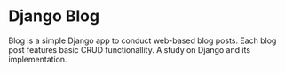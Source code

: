 # Django Blog
Blog is a simple Django app to conduct web-based blog posts. Each blog post features basic CRUD functionallity.
A study on Django and its implementation.
